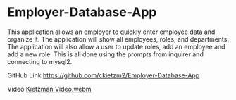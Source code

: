 # Employer-Database-App
This application allows an employer to quickly enter employee data and organize it.  The application will show all employees, roles, and departments.  The application will also allow a user to update roles, add an employee and add a new role.  This is all done using the prompts from inquirer and connecting to mysql2.  


GitHub Link https://github.com/ckietzm2/Employer-Database-App

Video 
[Kietzman Video.webm](https://github.com/ckietzm2/Employer-Database-App/assets/143734933/8241a4bc-864b-45ff-baf9-8d281c8aa8af)
